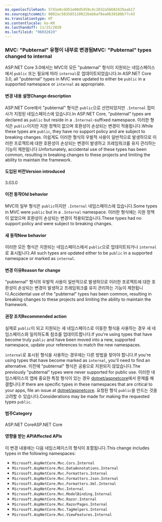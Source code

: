 ```yaml
---
ms.openlocfilehash: 5741e8cdd51e00d5459c4c1032a56682429aab17
ms.sourcegitcommit: 0802ac583585110022beb6af8ea0b39188b77c43
ms.translationtype: HT
ms.contentlocale: ko-KR
ms.lasthandoff: 11/25/2020
ms.locfileid: "96032619"
---
```

### <a name="mvc-pubternal-types-changed-to-internal"></a><span data-ttu-id="e5e44-101">MVC: "Pubternal" 유형이 내부로 변경됨</span><span class="sxs-lookup"><span data-stu-id="e5e44-101">MVC: "Pubternal" types changed to internal</span></span>

<span data-ttu-id="e5e44-102">ASP.NET Core 3.0에서는 MVC의 모든 "pubternal" 형식이 지원되는 네임스페이스에서 `public` 또는 필요에 따라 `internal`로 업데이트되었습니다.</span><span class="sxs-lookup"><span data-stu-id="e5e44-102">In ASP.NET Core 3.0, all "pubternal" types in MVC were updated to either be `public` in a supported namespace or `internal` as appropriate.</span></span>

#### <a name="change-description"></a><span data-ttu-id="e5e44-103">변경 내용 설명</span><span class="sxs-lookup"><span data-stu-id="e5e44-103">Change description</span></span>

<span data-ttu-id="e5e44-104">ASP.NET Core에서 "pubternal" 형식은 `public`으로 선언되었지만 `.Internal` 접미사가 지정된 네임스페이스에 있습니다.</span><span class="sxs-lookup"><span data-stu-id="e5e44-104">In ASP.NET Core, "pubternal" types are declared as `public` but reside in a `.Internal`-suffixed namespace.</span></span> <span data-ttu-id="e5e44-105">이러한 형식은 `public`이지만 지원 정책이 없으며 호환성이 손상되는 변경이 적용됩니다.</span><span class="sxs-lookup"><span data-stu-id="e5e44-105">While these types are `public`, they have no support policy and are subject to breaking changes.</span></span> <span data-ttu-id="e5e44-106">아쉽게도 이러한 형식의 우발적 사용이 일반적으로 발생하므로 이러한 프로젝트에 대한 호환성이 손상되는 변경이 발생하고 프레임워크를 유지 관리하는 기능이 제한됩니다.</span><span class="sxs-lookup"><span data-stu-id="e5e44-106">Unfortunately, accidental use of these types has been common, resulting in breaking changes to these projects and limiting the ability to maintain the framework.</span></span>

#### <a name="version-introduced"></a><span data-ttu-id="e5e44-107">도입된 버전</span><span class="sxs-lookup"><span data-stu-id="e5e44-107">Version introduced</span></span>

<span data-ttu-id="e5e44-108">3.0</span><span class="sxs-lookup"><span data-stu-id="e5e44-108">3.0</span></span>

#### <a name="old-behavior"></a><span data-ttu-id="e5e44-109">이전 동작</span><span class="sxs-lookup"><span data-stu-id="e5e44-109">Old behavior</span></span>

<span data-ttu-id="e5e44-110">MVC의 일부 형식은 `public`이지만 `.Internal` 네임스페이스에 있습니다.</span><span class="sxs-lookup"><span data-stu-id="e5e44-110">Some types in MVC were `public` but in a `.Internal` namespace.</span></span> <span data-ttu-id="e5e44-111">이러한 형식에는 지원 정책이 없었으며 호환성이 손상되는 변경이 적용되었습니다.</span><span class="sxs-lookup"><span data-stu-id="e5e44-111">These types had no support policy and were subject to breaking changes.</span></span>

#### <a name="new-behavior"></a><span data-ttu-id="e5e44-112">새 동작</span><span class="sxs-lookup"><span data-stu-id="e5e44-112">New behavior</span></span>

<span data-ttu-id="e5e44-113">이러한 모든 형식은 지원되는 네임스페이스에서 `public`으로 업데이트되거나 `internal`로 표시됩니다.</span><span class="sxs-lookup"><span data-stu-id="e5e44-113">All such types are updated either to be `public` in a supported namespace or marked as `internal`.</span></span>

#### <a name="reason-for-change"></a><span data-ttu-id="e5e44-114">변경 이유</span><span class="sxs-lookup"><span data-stu-id="e5e44-114">Reason for change</span></span>

<span data-ttu-id="e5e44-115">"pubternal" 형식의 우발적 사용이 일반적으로 발생하므로 이러한 프로젝트에 대한 호환성이 손상되는 변경이 발생하고 프레임워크를 유지 관리하는 기능이 제한됩니다.</span><span class="sxs-lookup"><span data-stu-id="e5e44-115">Accidental use of the "pubternal" types has been common, resulting in breaking changes to these projects and limiting the ability to maintain the framework.</span></span>

#### <a name="recommended-action"></a><span data-ttu-id="e5e44-116">권장 조치</span><span class="sxs-lookup"><span data-stu-id="e5e44-116">Recommended action</span></span>

<span data-ttu-id="e5e44-117">실제로 `public`이 되고 지원되는 새 네임스페이스로 이동한 형식을 사용하는 경우 새 네임스페이스와 일치하도록 참조를 업데이트합니다.</span><span class="sxs-lookup"><span data-stu-id="e5e44-117">If you're using types that have become truly `public` and have been moved into a new, supported namespace, update your references to match the new namespaces.</span></span>

<span data-ttu-id="e5e44-118">`internal`로 표시된 형식을 사용하는 경우에는 다른 방법을 찾아야 합니다.</span><span class="sxs-lookup"><span data-stu-id="e5e44-118">If you're using types that have become marked as `internal`, you'll need to find an alternative.</span></span> <span data-ttu-id="e5e44-119">이전에 "pubternal" 형식은 공용으로 지원되지 않았습니다.</span><span class="sxs-lookup"><span data-stu-id="e5e44-119">The previously "pubternal" types were never supported for public use.</span></span> <span data-ttu-id="e5e44-120">이러한 네임스페이스의 앱에 중요한 특정 형식이 있는 경우 [dotnet/aspnetcore](https://github.com/dotnet/aspnetcore/issues)에서 문제를 해결합니다.</span><span class="sxs-lookup"><span data-stu-id="e5e44-120">If there are specific types in these namespaces that are critical to your apps, file an issue at [dotnet/aspnetcore](https://github.com/dotnet/aspnetcore/issues).</span></span> <span data-ttu-id="e5e44-121">요청된 형식 `public`을 만드는 것을 고려할 수 있습니다.</span><span class="sxs-lookup"><span data-stu-id="e5e44-121">Considerations may be made for making the requested types `public`.</span></span>

#### <a name="category"></a><span data-ttu-id="e5e44-122">범주</span><span class="sxs-lookup"><span data-stu-id="e5e44-122">Category</span></span>

<span data-ttu-id="e5e44-123">ASP.NET Core</span><span class="sxs-lookup"><span data-stu-id="e5e44-123">ASP.NET Core</span></span>

#### <a name="affected-apis"></a><span data-ttu-id="e5e44-124">영향을 받는 API</span><span class="sxs-lookup"><span data-stu-id="e5e44-124">Affected APIs</span></span>

<span data-ttu-id="e5e44-125">이 변경 내용에는 다음 네임스페이스의 형식이 포함됩니다.</span><span class="sxs-lookup"><span data-stu-id="e5e44-125">This change includes types in the following namespaces:</span></span>

- `Microsoft.AspNetCore.Mvc.Cors.Internal`
- `Microsoft.AspNetCore.Mvc.DataAnnotations.Internal`
- `Microsoft.AspNetCore.Mvc.Formatters.Internal`
- `Microsoft.AspNetCore.Mvc.Formatters.Json.Internal`
- `Microsoft.AspNetCore.Mvc.Formatters.Xml.Internal`
- `Microsoft.AspNetCore.Mvc.Internal`
- `Microsoft.AspNetCore.Mvc.ModelBinding.Internal`
- `Microsoft.AspNetCore.Mvc.Razor.Internal`
- `Microsoft.AspNetCore.Mvc.RazorPages.Internal`
- `Microsoft.AspNetCore.Mvc.TagHelpers.Internal`
- `Microsoft.AspNetCore.Mvc.ViewFeatures.Internal`

<!--

#### Affected APIs

- `N:Microsoft.AspNetCore.Mvc.Cors.Internal`
- `N:Microsoft.AspNetCore.Mvc.DataAnnotations.Internal`
- `N:Microsoft.AspNetCore.Mvc.Formatters.Internal`
- `N:Microsoft.AspNetCore.Mvc.Formatters.Json.Internal`
- `N:Microsoft.AspNetCore.Mvc.Formatters.Xml.Internal`
- `N:Microsoft.AspNetCore.Mvc.Internal`
- `N:Microsoft.AspNetCore.Mvc.ModelBinding.Internal`
- `N:Microsoft.AspNetCore.Mvc.Razor.Internal`
- `N:Microsoft.AspNetCore.Mvc.RazorPages.Internal`
- `N:Microsoft.AspNetCore.Mvc.TagHelpers.Internal`
- `N:Microsoft.AspNetCore.Mvc.ViewFeatures.Internal`

-->
